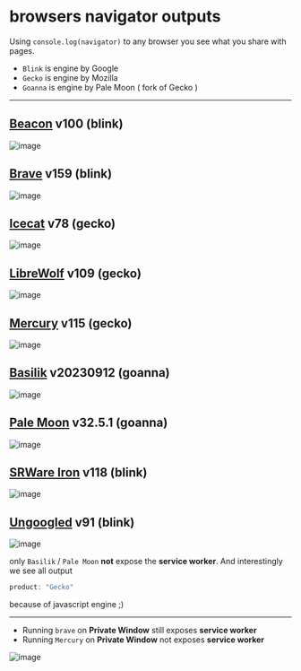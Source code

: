 # browsers navigator outputs

Using `console.log(navigator)` to any browser you see what you share with pages.  

* `Blink` is engine by Google  
* `Gecko` is engine by Mozilla  
* `Goanna` is engine by Pale Moon ( fork of Gecko )

---

## [Beacon](https://github.com/imperviousinc/beacon) v100 (blink)
![image](assets/beacon.png)

## [Brave](https://github.com/brave/brave-browser) v159 (blink)
![image](assets/beacon.png)

## [Icecat](https://codeberg.org/chippy/icecat-for-windows) v78 (gecko)
![image](assets/icecat.png)

## [LibreWolf](https://codeberg.org/librewolf/source) v109 (gecko)
![image](assets/icecat.png)

## [Mercury](https://github.com/Alex313031/Mercury) v115 (gecko)
![image](assets/mercury.png)

## [Basilik](https://repo.palemoon.org/Basilisk-Dev/Basilisk) v20230912 (goanna)
![image](assets/basilisk.png)

## [Pale Moon](https://repo.palemoon.org/MoonchildProductions/Pale-Moon) v32.5.1 (goanna)
![image](assets/palemoon.png)

## [SRWare Iron](https://www.srware.net/iron/) v118 (blink)
![image](assets/srware.png)

## [Ungoogled](https://github.com/ungoogled-software/ungoogled-chromium) v91 (blink)
![image](assets/ungoogled.png)

only `Basilik` / `Pale Moon` **not** expose the **service worker**. And interestingly we see all output 
```js
product: "Gecko"
``` 

because of javascript engine ;) 

---

* Running `brave` on **Private Window** still exposes **service worker**
* Running `Mercury` on **Private Window** not exposes **service worker**

![image](assets/mercury_private.png)